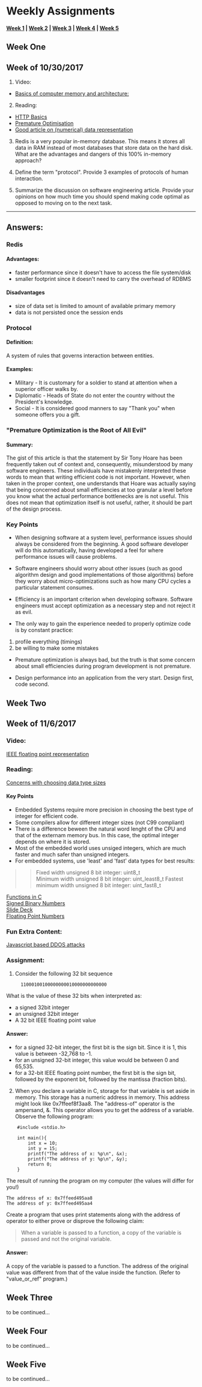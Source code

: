 # Weekly Assignments

#### [Week 1](#week-one) | [Week 2](#week-two) | [Week 3](#week-three) | [Week 4](#week-four) | [Week 5](#week-five)


## Week One  
## Week of 10/30/2017

1. Video:  
- [Basics of computer memory and architecture:](https://www.youtube.com/watch?v=xyBbocLXbNY) 

2. Reading:  
- [HTTP Basics](https://www.ntu.edu.sg/home/ehchua/programming/webprogramming/HTTP_Basics.html)  
- [Premature Optimisation](http://ubiquity.acm.org/article.cfm?id=1513451)  
- [Good article on (numerical) data representation](https://www.codementor.io/bennylope/it-makes-cents-data-representation-choices-d8vd7l2uh) 

3. Redis is a very popular in-memory database. This means it stores all data in RAM instead of most databases that store data on the hard disk. What are the advantages and dangers of this 100% in-memory approach? 

1. Define the term "protocol". Provide 3 examples of protocols of human interaction.
  
1. Summarize the discussion on software engineering article. Provide your opinions on how much time you should spend making code optimal as opposed to moving on to the next task. 

---
## Answers:
### Redis
#### Advantages:
- faster performance since it doesn't have to access the file system/disk
- smaller footprint since it doesn't need to carry the overhead of RDBMS

#### Disadvantages
- size of data set is limited to amount of available primary memory
- data is not persisted once the session ends

### Protocol
#### Definition:
A system of rules that governs interaction between entities. 

#### Examples:
- Military - It is customary for a soldier to stand at attention when a superior officer walks by.
- Diplomatic - Heads of State do not enter the country without the President's knowledge.
- Social - It is considered good manners to say "Thank you" when someone offers you a gift.

### "Premature Optimization is the Root of All Evil"
#### Summary:
The gist of this article is that the statement by Sir Tony Hoare has been frequently taken out of context and, consequently, misunderstood by many software engineers. These individuals have mistakenly interpreted these words to mean that writing efficient code is not important. However, when taken in the proper context, one understands that Hoare was actually saying that being concerned about small efficiencies at too granular a level before you know what the actual performance bottlenecks are is not useful. This does not mean that optimization itself is not useful, rather, it should be part of the design process.

### Key Points
- When designing software at a system level, performance issues should always be considered from the beginning. A good software developer will do this automatically, having developed a feel for where performance issues will cause problems.

- Software engineers should worry about other issues (such as good algorithm design and good implementations of those algorithms) before they worry about micro-optimizations such as how many CPU cycles a particular statement consumes.

- Efficiency is an important criterion when developing software. Software engineers must accept optimization as a necessary step and not reject it as evil.

- The only way to gain the experience needed to properly optimize code is by constant practice: 
1. profile everything (timings) 
1. be willing to make some mistakes 

- Premature optimization is always bad, but the truth is that some concern about small efficiencies during program development is not premature.

- Design performance into an application from the very start. Design first, code second. 


## Week Two
## Week of 11/6/2017 
### Video:
[IEEE floating point representation](https://www.youtube.com/watch?v=8afbTaA-gOQ)

### Reading:
[Concerns with choosing data type sizes](https://embeddedgurus.com/stack-overflow/2008/06/efficient-c-tips-1-choosing-the-correct-integer-size/)  
#### Key Points
- Embedded Systems require more precision in choosing the best type of integer for efficient code.
- Some compilers allow for different integer sizes (not C99 compliant)
- There is a difference beween the natural word lenght of the CPU and that of the externam memory bus. In this case, the optimal integer depends on where it is stored. 
- Most of the embedded world uses unsiged integers, which are much faster and much safer than unsigned integers. 
- For embedded systems, use 'least' and 'fast' data types for best results: 
>> Fixed width unsigned 8 bit integer: uint8_t  
>> Minimum width unsigned 8 bit integer: uint_least8_t 
>> Fastest minimum width unsigned 8 bit integer: uint_fast8_t 

[Functions in C](https://beginnersbook.com/2014/01/c-functions-examples/)  
[Signed Binary Numbers](http://www.electronics-tutorials.ws/binary/signed-binary-numbers.html)  
[Slide Deck](https://www.slideshare.net/sunilos/c-basics-61019377)  
[Floating Point Numbers](https://docs.python.org/2/tutorial/floatingpoint.html)  

### Fun Extra Content:
[Javascript based DDOS attacks](https://blog.cloudflare.com/an-introduction-to-javascript-based-ddos/)

### Assignment:
1) Consider the following 32 bit sequence

         11000100100000000010000000000000

What is the value of these 32 bits when interpreted as:

* a signed 32bit integer  
* an unsigned 32bit integer 
* A 32 bit IEEE floating point value 

#### Answer:
* for a signed 32-bit integer, the first bit is the sign bit. Since it is 1, this value is between -32,768 to -1. 
* for an unsigned 32-bit integer, this value would be between 0 and 65,535. 
* for a 32-bit IEEE floating point number, the first bit is the sign bit, followed by the exponent bit, followed by the mantissa (fraction bits). 

2) When you declare a variable in C, storage for that variable is set aside in memory. This storage has a numeric address in memory. This address might look like 0x7ffeef8f3aa8. The "address-of" operator is the ampersand, &. This operator allows you to get the address of a variable. Observe the following program:

``` 
	#include <stdio.h>

	int main(){
	    int x = 10;
	    int y = 15;
	    printf("The address of x: %p\n", &x);
	    printf("The address of y: %p\n", &y);
	    return 0;
	}
``` 

The result of running the program on my computer (the values will differ for you!)

	The address of x: 0x7ffeed495aa8
	The address of y: 0x7ffeed495aa4

Create a program that uses print statements along with the address of operator to either prove or disprove the following claim:

> When a variable is passed to a function, a copy of the variable is passed and not the original variable.

#### Answer:
A copy of the variable is passed to a function. The address of the original value was different from that of the value inside the function. (Refer to "value_or_ref" program.)

## Week Three
to be continued...


## Week Four
to be continued...


## Week Five
to be continued...
